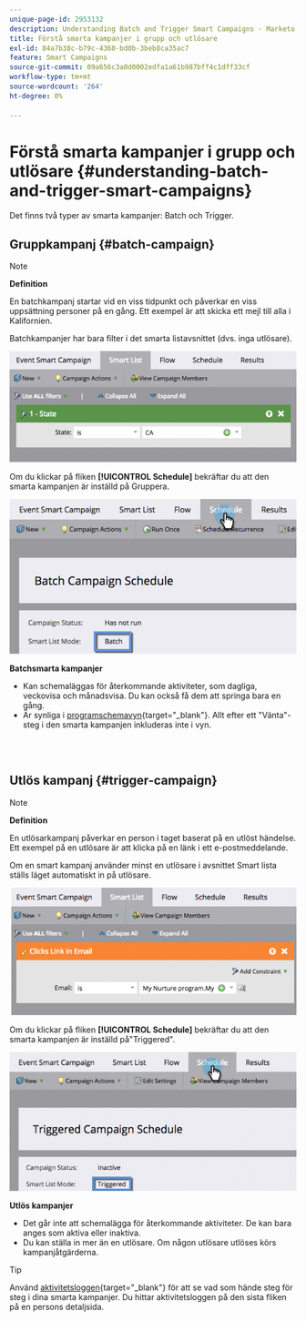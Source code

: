 ```yaml
---
unique-page-id: 2953132
description: Understanding Batch and Trigger Smart Campaigns - Marketo Docs - Product Documentation
title: Förstå smarta kampanjer i grupp och utlösare
exl-id: 84a7b38c-b79c-4360-bd0b-3beb8ca35ac7
feature: Smart Campaigns
source-git-commit: 09a656c3a0d0002edfa1a61b987bff4c1dff33cf
workflow-type: tm+mt
source-wordcount: '264'
ht-degree: 0%

---
```


# Förstå smarta kampanjer i grupp och utlösare {#understanding-batch-and-trigger-smart-campaigns}

Det finns två typer av smarta kampanjer: Batch och Trigger.

## Gruppkampanj {#batch-campaign}

>[!NOTE]
>
>**Definition**
>
>En batchkampanj startar vid en viss tidpunkt och påverkar en viss uppsättning personer på en gång. Ett exempel är att skicka ett mejl till alla i Kalifornien.

Batchkampanjer har bara filter i det smarta listavsnittet (dvs. inga utlösare).

![](assets/understanding-batch-and-trigger-smart-campaigns-1.png)

Om du klickar på fliken **[!UICONTROL Schedule]** bekräftar du att den smarta kampanjen är inställd på Gruppera.

![](assets/understanding-batch-and-trigger-smart-campaigns-2.png)

**Batchsmarta kampanjer**

* Kan schemaläggas för återkommande aktiviteter, som dagliga, veckovisa och månadsvisa. Du kan också få dem att springa bara en gång.
* Är synliga i [programschemavyn](/help/marketo/product-docs/core-marketo-concepts/programs/program-schedule-view/navigating-the-program-schedule-view.md){target="_blank"}. Allt efter ett &quot;Vänta&quot;-steg i den smarta kampanjen inkluderas inte i vyn.

<br> 

## Utlös kampanj {#trigger-campaign}

>[!NOTE]
>
>**Definition**
>
>En utlösarkampanj påverkar en person i taget baserat på en utlöst händelse. Ett exempel på en utlösare är att klicka på en länk i ett e-postmeddelande.

Om en smart kampanj använder minst en utlösare i avsnittet Smart lista ställs läget automatiskt in på utlösare.

![](assets/understanding-batch-and-trigger-smart-campaigns-3.png)

Om du klickar på fliken **[!UICONTROL Schedule]** bekräftar du att den smarta kampanjen är inställd på&quot;Triggered&quot;.

![](assets/understanding-batch-and-trigger-smart-campaigns-4.png)

**Utlös kampanjer**

* Det går inte att schemalägga för återkommande aktiviteter. De kan bara anges som aktiva eller inaktiva.
* Du kan ställa in mer än en utlösare. Om någon utlösare utlöses körs kampanjåtgärderna.

>[!TIP]
>
>Använd [aktivitetsloggen](/help/marketo/product-docs/core-marketo-concepts/smart-lists-and-static-lists/managing-people-in-smart-lists/locate-the-activity-log-for-a-person.md){target="_blank"} för att se vad som hände steg för steg i dina smarta kampanjer. Du hittar aktivitetsloggen på den sista fliken på en persons detaljsida.
